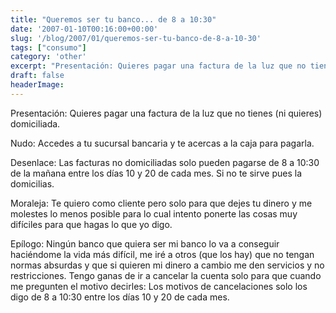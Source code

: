 ```yaml
---
title: "Queremos ser tu banco... de 8 a 10:30"
date: '2007-01-10T00:16:00+00:00'
slug: '/blog/2007/01/queremos-ser-tu-banco-de-8-a-10-30'
tags: ["consumo"]
category: 'other'
excerpt: "Presentación: Quieres pagar una factura de la luz que no tienes (ni quieres) domiciliada.Nudo: Accedes a tu sucursal bancaria y te acercas a la caja para pagarla.Desenlace: Las facturas no domicili..."
draft: false
headerImage:
---
```

Presentación: Quieres pagar una factura de la luz que no tienes (ni quieres) domiciliada.

Nudo: Accedes a tu sucursal bancaria y te acercas a la caja para pagarla.

Desenlace: Las facturas no domiciliadas solo pueden pagarse de 8 a 10:30 de la mañana entre los días 10 y 20 de cada mes. Si no te sirve pues la domicilias.

Moraleja: Te quiero como cliente pero solo para que dejes tu dinero y me molestes lo menos posible para lo cual intento ponerte las cosas muy difíciles para que hagas lo que yo digo.

Epílogo: Ningún banco que quiera ser mi banco lo va a conseguir haciéndome la vida más difícil, me iré a otros (que los hay) que no tengan normas absurdas y que si quieren mi dinero a cambio me den servicios y no restricciones. Tengo ganas de ir a cancelar la cuenta solo para que cuando me pregunten el motivo decirles: Los motivos de cancelaciones solo los digo de 8 a 10:30 entre los días 10 y 20 de cada mes.

